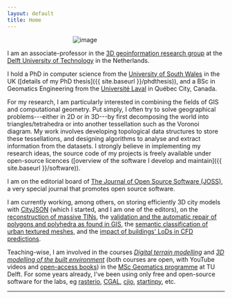 ```yaml
---
layout: default
title: Home
---
```


<div style='width:200px;margin:0 auto;'> 
  <img class="centre" alt="image" src="{{ site.baseurl }}/img/me.jpg">
  <a rel="me" href="https://fosstodon.org/@hugoledoux"></a>
</div>


I am an associate-professor in the [3D geoinformation research group](http://3d.bk.tudelft.nl) at the [Delft University of Technology](http://www.tudelft.nl) in the Netherlands.

I hold a PhD in computer science from the [University of South Wales](http://www.southwales.ac.uk) in the UK ([details of my PhD thesis]({{ site.baseurl }}/phdthesis)), and a BSc in Geomatics Engineering from the [Université Laval](http://www.ulaval.ca) in Québec City, Canada.

For my research, I am particularly interested in combining the fields of GIS and computational geometry. 
Put simply, I often try to solve geographical problems---either in 2D or in 3D---by first decomposing the world into triangles/tetrahedra or into another tessellation such as the Voronoi diagram. 
My work involves developing topological data structures to store these tessellations, and designing algorithms to analyse and extract information from the datasets. 
I strongly believe in implementing my research ideas, the source code of my projects is freely available under open-source licences ([overview of the software I develop and maintain]({{ site.baseurl }}/software)).

I am on the editorial board of [The Journal of Open Source Software (JOSS)](https://joss.theoj.org/), a very special journal that promotes open source software.

I am currently working, among others, on storing efficiently 3D city models with [CityJSON](https://www.cityjson.org) (which I started, and I am one of the editors), on the [reconstruction of massive TINs](https://github.com/hugoledoux/sst/), the [validation and the automatic repair of polygons and polyhedra as found in GIS](http://geovalidation.bk.tudelft.nl), the [semantic classification of urban textured meshes](https://3d.bk.tudelft.nl/projects/meshannotation/), and the [impact of buildings' LoDs in CFD predictions](https://3d.bk.tudelft.nl/projects/cfd+lods/).

Teaching-wise, I am involved in the courses [*Digital terrain modelling*](https://3d.bk.tudelft.nl/courses/geo1015/) and [*3D modelling of the built environment*](https://3d.bk.tudelft.nl/courses/geo1004/) (both courses are open, with YouTube videos and [open-access books](https://tudelft3d.github.io/terrainbook/)) in the [MSc Geomatics programme](http://geomatics.tudelft.nl) at TU Delft.
For some years already, I've been using only free and open-source software for the labs, eg [rasterio](https://github.com/rasterio/rasterio), [CGAL](https://www.cgal.org), [cjio](https://github.com/cityjson/cjio), [startinpy](https://github.com/hugoledoux/startinpy), etc.

- - -

